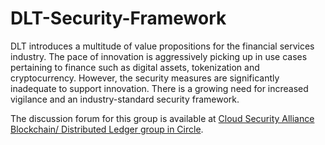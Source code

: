 # DLT-Security-Framework

DLT introduces a multitude of value propositions for the financial services industry. The pace of innovation is aggressively picking up in use cases pertaining to finance such as digital assets, tokenization and cryptocurrency. However, the security measures are significantly inadequate to support innovation. There is a growing need for increased vigilance and an industry-standard security framework.

The discussion forum for this group is available at [Cloud Security Alliance Blockchain/ Distributed Ledger group in Circle](https://circle.cloudsecurityalliance.org/community-home1?CommunityKey=a9786cbe-105a-420f-a353-8bbe10ab684d).

